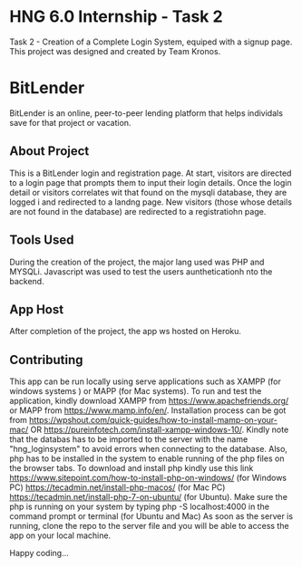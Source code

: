 # HNG 6.0 Internship - Task 2
Task 2 - Creation of a Complete Login System, equiped with a signup page.
This project was designed and created by Team Kronos. 

# BitLender
BitLender is an online, peer-to-peer lending platform that helps individals save for that project or vacation. 

## About Project
This is a BitLender login and registration page. At start, visitors are directed to a login page that prompts them to input their login details. Once the login detail or visitors correlates wit that found on the mysqli database, they are logged i and redirected to a landng page. New visitors (those whose details are not found in the database) are redirected to a registratiohn page.

## Tools Used
During the creation of the project, the major lang used was PHP and MYSQLi. Javascript was used to test the users auntheticationh nto the backend.

## App Host
After completion of the project, the app ws hosted on Heroku.

## Contributing
This app can be run locally using serve applications such as XAMPP (for windows systems ) or MAPP (for Mac systems). To run and test the application, kindly download XAMPP from https://www.apachefriends.org/ or MAPP from https://www.mamp.info/en/. Installation process can be got from https://wpshout.com/quick-guides/how-to-install-mamp-on-your-mac/ OR  https://pureinfotech.com/install-xampp-windows-10/. Kindly note that the databas has to be imported to the server with the name "hng_loginsystem" to avoid errors when connecting to the database.
Also, php has to be installed in the system to enable running of the php files on the browser tabs. To download and install php kindly use this link https://www.sitepoint.com/how-to-install-php-on-windows/ (for Windows PC) https://tecadmin.net/install-php-macos/ (for Mac PC) https://tecadmin.net/install-php-7-on-ubuntu/ (for Ubuntu). Make sure the php is running on your system by typing php -S localhost:4000 in the command prompt or terminal (for Ubuntu and Mac)
As soon as the server is running, clone the repo to the server file and you will be able to access the app on your local machine. 

Happy coding...

